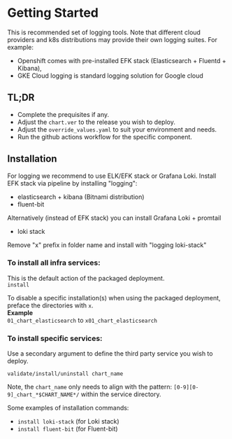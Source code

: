 # Getting Started

This is recommended set of logging tools.
Note that different cloud providers and k8s distributions may provide their own logging suites. For example:
- Openshift comes with pre-installed EFK stack (Elasticsearch + Fluentd + Kibana),
- GKE Cloud logging is standard logging solution for Google cloud

## TL;DR
- Complete the prequisites if any.
- Adjust the `chart.ver` to the release you wish to deploy.
- Adjust the `override_values.yaml` to suit your environment and needs.
- Run the github actions workflow for the specific component.

## Installation
For logging we recommend to use ELK/EFK stack or Grafana Loki.
Install EFK stack via pipeline by installing "logging":

- elasticsearch + kibana (Bitnami distribution)
- fluent-bit

Alternatively (instead of EFK stack) you can install Grafana Loki + promtail
- loki stack

Remove "x" prefix in folder name and install with "logging loki-stack"

### To install all infra services:
This is the default action of the packaged deployment.   
`install`

To disable a specific installation(s) when using the packaged deployment, preface the directories with `x`.   
**Example**   
`01_chart_elasticsearch` to `x01_chart_elasticsearch`

### To install specific services:
Use a secondary argument to define the third party service you wish to deploy. 

`validate/install/uninstall chart_name`

Note, the `chart_name` only needs to align with the pattern: `[0-9][0-9]_chart_*$CHART_NAME*/` within the service directory.

Some examples of installation commands:

- `install loki-stack` (for Loki stack)
- `install fluent-bit` (for Fluent-bit)
